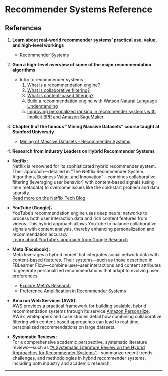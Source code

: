 # Recommender Systems Reference

## References
1. **Learn about real-world recommender systems’ practical use, value, and high-level workings**  
   - [Recommender Systems](https://www.youtube.com/watch?v=Eeg1DEeWUjA)  
   
2. **Gain a high-level overview of some of the major recommendation algorithms**  
   - Intro to recommender systems
        1. [What is a recommendation engine?](https://www.ibm.com/think/topics/recommendation-engine)
        2. [What is collaborative filtering?](https://www.ibm.com/think/topics/collaborative-filtering)
        3. [What is content-based filtering?](https://www.ibm.com/think/topics/content-based-filtering)
        4. [Build a recommendation engine with Watson Natural Language Understanding](https://developer.ibm.com/tutorials/build-a-recommendation-engine-with-watson-natural-language-understanding/)
        5. [Improving personalized ranking in recommender systems with Implicit BPR and Amazon SageMaker](https://aws.amazon.com/blogs/awsmarketplace/improving-personalized-ranking-in-recommender-systems-with-implicit-bpr-and-amazon-sagemaker/)

3. **Chapter 9 of the famous "Mining Massive Datasets" course taught at Stanford University**  
   - [Mining of Massive Datasets - Recommender Systems](http://infolab.stanford.edu/~ullman/mmds/ch9.pdf)

4. **Research from Industry Leaders on Hybrid Recommender Systems**

- **Netflix:**  
  Netflix is renowned for its sophisticated hybrid recommender system. Their approach—detailed in “The Netflix Recommender System: Algorithms, Business Value, and Innovation”—combines collaborative filtering (leveraging user behavior) with content‑based signals (using item metadata) to overcome issues like the cold‑start problem and data sparsity.  
  [Read more on the Netflix Tech Blog](https://research.netflix.com/research-area/recommendations)

- **YouTube (Google):**  
  YouTube’s recommendation engine uses deep neural networks to process both user interaction data and rich content features from videos. This hybrid approach allows YouTube to balance collaborative signals with content analysis, thereby enhancing personalization and recommendation accuracy.  
  [Learn about YouTube’s approach from Google Research](https://research.google/pubs/deep-neural-networks-for-youtube-recommendations/)

- **Meta (Facebook):**  
  Meta leverages a hybrid model that integrates social network data with content-based features. Their systems—such as those described in FBLearner Flow—combine user–user interactions and content attributes to generate personalized recommendations that adapt to evolving user preferences.  
  - [Explore Meta’s Research](https://research.fb.com/)
  - [Preference Amplification in Recommender Systems](https://research.facebook.com/publications/preference-amplification-in-recommender-systems/)

- **Amazon Web Services (AWS):**  
  AWS provides a practical framework for building scalable, hybrid recommendation systems through its service [Amazon Personalize](https://aws.amazon.com/personalize/). AWS’s whitepapers and case studies detail how combining collaborative filtering with content‑based approaches can lead to real‑time, personalized recommendations on large datasets.

- **Systematic Reviews:**  
  For a comprehensive academic perspective, systematic literature reviews—such as [“A Systematic Literature Review on the Hybrid Approaches for Recommender Systems”](https://www.scielo.org.mx/scielo.php?pid=S1405-55462022000100357&script=sci_arttext)—summarize recent trends, challenges, and methodologies in hybrid recommender systems, including both industry and academic research.

---